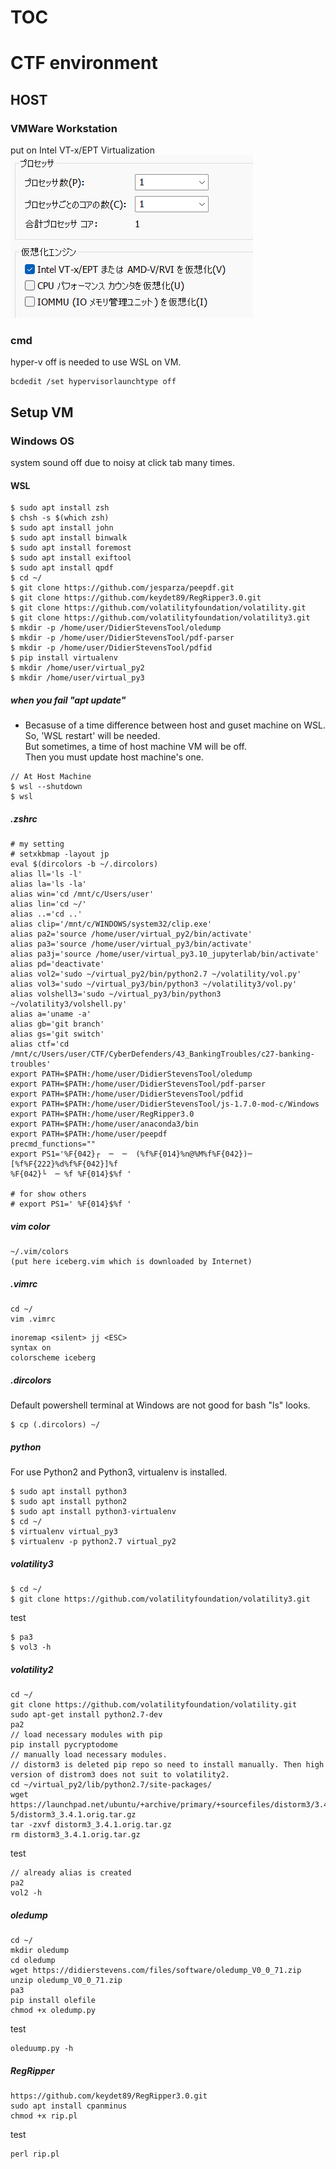 # TOC


# CTF environment
## HOST
### VMWare Workstation
put on Intel VT-x/EPT Virtualization 
![ScreenShot_VMWareWorkstation Image](doc/image/ScreenShot_VMWareWorkstation.png) 

### cmd
hyper-v off is needed to use WSL on VM.  
```
bcdedit /set hypervisorlaunchtype off
```

## Setup VM
### Windows OS
system sound off due to noisy at click tab many times.

#### WSL
```
$ sudo apt install zsh
$ chsh -s $(which zsh)
$ sudo apt install john
$ sudo apt install binwalk
$ sudo apt install foremost
$ sudo apt install exiftool
$ sudo apt install qpdf
$ cd ~/
$ git clone https://github.com/jesparza/peepdf.git
$ git clone https://github.com/keydet89/RegRipper3.0.git
$ git clone https://github.com/volatilityfoundation/volatility.git
$ git clone https://github.com/volatilityfoundation/volatility3.git
$ mkdir -p /home/user/DidierStevensTool/oledump
$ mkdir -p /home/user/DidierStevensTool/pdf-parser
$ mkdir -p /home/user/DidierStevensTool/pdfid
$ pip install virtualenv
$ mkdir /home/user/virtual_py2
$ mkdir /home/user/virtual_py3
```

##### when you fail "apt update"
- Becasuse of a time difference between host and guset machine on WSL.  
So, 'WSL restart' will be needed.  
But sometimes, a time of host machine VM will be off.  
Then you must update host machine's one.
```
// At Host Machine
$ wsl --shutdown
$ wsl
```

##### .zshrc
```
# my setting
# setxkbmap -layout jp
eval $(dircolors -b ~/.dircolors)
alias ll='ls -l'
alias la='ls -la'
alias win='cd /mnt/c/Users/user'
alias lin='cd ~/'
alias ..='cd ..'
alias clip='/mnt/c/WINDOWS/system32/clip.exe'
alias pa2='source /home/user/virtual_py2/bin/activate'
alias pa3='source /home/user/virtual_py3/bin/activate'
alias pa3j='source /home/user/virtual_py3.10_jupyterlab/bin/activate'
alias pd='deactivate'
alias vol2='sudo ~/virtual_py2/bin/python2.7 ~/volatility/vol.py'
alias vol3='sudo ~/virtual_py3/bin/python3 ~/volatility3/vol.py'
alias volshell3='sudo ~/virtual_py3/bin/python3 ~/volatility3/volshell.py'
alias a='uname -a'
alias gb='git branch'
alias gs='git switch'
alias ctf='cd /mnt/c/Users/user/CTF/CyberDefenders/43_BankingTroubles/c27-banking-troubles'
export PATH=$PATH:/home/user/DidierStevensTool/oledump
export PATH=$PATH:/home/user/DidierStevensTool/pdf-parser
export PATH=$PATH:/home/user/DidierStevensTool/pdfid
export PATH=$PATH:/home/user/DidierStevensTool/js-1.7.0-mod-c/Windows
export PATH=$PATH:/home/user/RegRipper3.0
export PATH=$PATH:/home/user/anaconda3/bin
export PATH=$PATH:/home/user/peepdf
precmd_functions=""
export PS1='%F{042}┌  ─  ─  (%f%F{014}%n@%M%f%F{042})─  [%f%F{222}%d%f%F{042}]%f
%F{042}└  ─ %f %F{014}$%f '

# for show others
# export PS1=' %F{014}$%f '
```

##### vim color
```
~/.vim/colors
(put here iceberg.vim which is downloaded by Internet)
```

##### .vimrc
```
cd ~/
vim .vimrc
```
```
inoremap <silent> jj <ESC>
syntax on
colorscheme iceberg
```

##### .dircolors
Default powershell terminal at Windows are not good for bash "ls" looks.
```
$ cp (.dircolors) ~/
```

##### python
For use Python2 and Python3, virtualenv is installed.
```
$ sudo apt install python3
$ sudo apt install python2
$ sudo apt install python3-virtualenv
$ cd ~/
$ virtualenv virtual_py3
$ virtualenv -p python2.7 virtual_py2
```

##### volatility3
```
$ cd ~/
$ git clone https://github.com/volatilityfoundation/volatility3.git
```
test
```
$ pa3
$ vol3 -h
```

##### volatility2
```
cd ~/
git clone https://github.com/volatilityfoundation/volatility.git
sudo apt-get install python2.7-dev
pa2
// load necessary modules with pip
pip install pycryptodome
// manually load necessary modules.
// distorm3 is deleted pip repo so need to install manually. Then high version of distrom3 does not suit to volatility2. 
cd ~/virtual_py2/lib/python2.7/site-packages/
wget https://launchpad.net/ubuntu/+archive/primary/+sourcefiles/distorm3/3.4.1-5/distorm3_3.4.1.orig.tar.gz
tar -zxvf distorm3_3.4.1.orig.tar.gz
rm distorm3_3.4.1.orig.tar.gz
```
test
```
// already alias is created
pa2
vol2 -h
```

##### oledump
```
cd ~/
mkdir oledump
cd oledump
wget https://didierstevens.com/files/software/oledump_V0_0_71.zip
unzip oledump_V0_0_71.zip
pa3
pip install olefile
chmod +x oledump.py
```
test
```
oleduump.py -h
```

##### RegRipper
```
https://github.com/keydet89/RegRipper3.0.git
sudo apt install cpanminus
chmod +x rip.pl
```
test
```
perl rip.pl
```